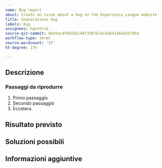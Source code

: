 ```yaml
---
name: Bug report
about: Create an issue about a bug on the Experience League website
title: Segnalazione bug
labels: bug
assignees: hguthrie
source-git-commit: 8be5acdf0e555c46f3307b7acb564148a83570bd
workflow-type: tm+mt
source-wordcount: '17'
ht-degree: 17%

---
```



## Descrizione

<!-- (REQUIRED) What is the issue or current behavior? -->

### Passaggi da riprodurre

<!-- (OPTIONAL) What needs to be done to replicate this issue? You can provide your scenario in a Gist. -->

1. Primo passaggio
1. Secondo passaggio
1. Eccetera

## Risultato previsto

<!-- (REQUIRED) What is the expected result or behavior after resolving this issue? -->

## Soluzioni possibili

<!-- (OPTIONAL) What would a solution for this issue look like? -->

## Informazioni aggiuntive

<!-- (OPTIONAL) What other information can you provide about this issue? -->

<!--
Thank you for taking the time to report this issue!
GitHub Issues in this repo should relate to the applicable codebase.

Before submitting this issue, make sure you are complying with our Code of Conduct:
https://github.com/AdobeDocs/commerce-operations.en/blob/main/code-of-conduct.md

Issues that do not comply with our Code of Conduct or do not contain enough information may be closed at the maintainers' discretion.

Feel free to remove this section before creating this issue.
-->
